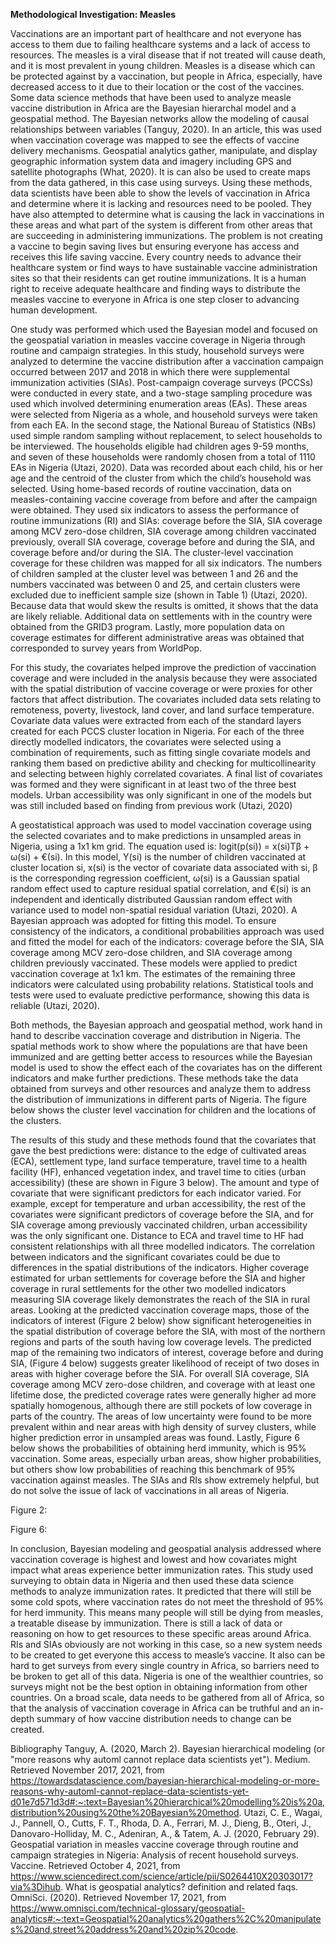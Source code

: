 **Methodological Investigation: Measles**

Vaccinations are an important part of healthcare and not everyone has access to them due to failing healthcare systems and a lack of access to resources. The measles is a viral disease that if not treated will cause death, and it is most prevalent in young children. Measles is a disease which can be protected against by a vaccination, but people in Africa, especially, have decreased access to it due to their location or the cost of the vaccines. Some data science methods that have been used to analyze measle vaccine distribution in Africa are the Bayesian hierarchal model and a geospatial method. The Bayesian networks allow the modeling of causal relationships between variables (Tanguy, 2020). In an article, this was used when vaccination coverage was mapped to see the effects of vaccine delivery mechanisms. Geospatial analytics gather, manipulate, and display geographic information system data and imagery including GPS and satellite photographs (What, 2020). It is can also be used to create maps from the data gathered, in this case using surveys. Using these methods, data scientists have been able to show the levels of vaccination in Africa and determine where it is lacking and resources need to be pooled. They have also attempted to determine what is causing the lack in vaccinations in these areas and what part of the system is different from other areas that are succeeding in administering immunizations. The problem is not creating a vaccine to begin saving lives but ensuring everyone has access and receives this life saving vaccine. Every country needs to advance their healthcare system or find ways to have sustainable vaccine administration sites so that their residents can get routine immunizations. It is a human right to receive adequate healthcare and finding ways to distribute the measles vaccine to everyone in Africa is one step closer to advancing human development.

One study was performed which used the Bayesian model and focused on the geospatial variation in measles vaccine coverage in Nigeria through routine and campaign strategies. In this study, household surveys were analyzed to determine the vaccine distribution after a vaccination campaign occurred between 2017 and 2018 in which there were supplemental immunization activities (SIAs). Post-campaign coverage surveys (PCCSs) were conducted in every state, and a two-stage sampling procedure was used which involved determining enumeration areas (EAs). These areas were selected from Nigeria as a whole, and household surveys were taken from each EA. In the second stage, the National Bureau of Statistics (NBs) used simple random sampling without replacement, to select households to be interviewed. The households eligible had children ages 9-59 months, and seven of these households were randomly chosen from a total of 1110 EAs in Nigeria (Utazi, 2020). Data was recorded about each child, his or her age and the centroid of the cluster from which the child’s household was selected. Using home-based records of routine vaccination, data on measles-containing vaccine coverage from before and after the campaign were obtained. They used six indicators to assess the performance of routine immunizations (RI) and SIAs: coverage before the SIA, SIA coverage among MCV zero-dose children, SIA coverage among children vaccinated previously, overall SIA coverage, coverage before and during the SIA, and coverage before and/or during the SIA. The cluster-level vaccination coverage for these children was mapped for all six indicators. The numbers of children sampled at the cluster level was between 1 and 26 and the numbers vaccinated was between 0 and 25, and certain clusters were excluded due to inefficient sample size (shown in Table 1) (Utazi, 2020). Because data that would skew the results is omitted, it shows that the data are likely reliable. Additional data on settlements with in the country were obtained from the GRID3 program. Lastly, more population data on coverage estimates for different administrative areas was obtained that corresponded to survey years from WorldPop. 
 
For this study, the covariates helped improve the prediction of vaccination coverage and were included in the analysis because they were associated with the spatial distribution of vaccine coverage or were proxies for other factors that affect distribution. The covariates included data sets relating to remoteness, poverty, livestock, land cover, and land surface temperature. Covariate data values were extracted from each of the standard layers created for each PCCS cluster location in Nigeria. For each of the three directly modelled indicators, the covariates were selected using a combination of requirements, such as fitting single covariate models and ranking them based on predictive ability and checking for multicollinearity and selecting between highly correlated covariates. A final list of covariates was formed and they were significant in at least two of the three best models. Urban accessibility was only significant in one of the models but was still included based on finding from previous work (Utazi, 2020) 

A geostatistical approach was used to model vaccination coverage using the selected covariates and to make predictions in unsampled areas in Nigeria, using a 1x1 km grid. The equation used is: logit(p(si)) = x(si)Tβ + ω(si) + €(si). In this model, Y(si) is the number of children vaccinated at cluster location si, x(si) is the vector of covariate data associated with si, β is the corresponding regression coefficient, ω(si) is a Gaussian spatial random effect used to capture residual spatial correlation, and €(si) is an independent and identically distributed Gaussian random effect with variance used to model non-spatial residual variation (Utazi, 2020). A Bayesian approach was adopted for fitting this model. To ensure consistency of the indicators, a conditional probabilities approach was used and fitted the model for each of the indicators: coverage before the SIA, SIA coverage among MCV zero-dose children, and SIA coverage among children previously vaccinated. These models were applied to predict vaccination coverage at 1x1 km. The estimates of the remaining three indicators were calculated using probability relations. Statistical tools and tests were used to evaluate predictive performance, showing this data is reliable (Utazi, 2020). 

Both methods, the Bayesian approach and geospatial method, work hand in hand to describe vaccination coverage and distribution in Nigeria. The spatial methods work to show where the populations are that have been immunized and are getting better access to resources while the Bayesian model is used to show the effect each of the covariates has on the different indicators and make further predictions. These methods take the data obtained from surveys and other resources and analyze them to address the distribution of immunizations in different parts of Nigeria. The figure below shows the cluster level vaccination for children and the locations of the clusters.  
 
The results of this study and these methods found that the covariates that gave the best predictions were: distance to the edge of cultivated areas (ECA), settlement type, land surface temperature, travel time to a health facility (HF), enhanced vegetation index, and travel time to cities (urban accessibility) (these are shown in Figure 3 below). The amount and type of covariate that were significant predictors for each indicator varied. For example, except for temperature and urban accessibility, the rest of the covariates were significant predictors of coverage before the SIA, and for SIA coverage among previously vaccinated children, urban accessibility was the only significant one. Distance to ECA and travel time to HF had consistent relationships with all three modelled indicators. The correlation between indicators and the significant covariates could be due to differences in the spatial distributions of the indicators. Higher coverage estimated for urban settlements for coverage before the SIA and higher coverage in rural settlements for the other two modelled indicators measuring SIA coverage likely demonstrates the reach of the SIA in rural areas. Looking at the predicted vaccination coverage maps, those of the indicators of interest (Figure 2 below) show significant heterogeneities in the spatial distribution of coverage before the SIA, with most of the northern regions and parts of the south having low coverage levels. The predicted map of the remaining two indicators of interest, coverage before and during SIA, (Figure 4 below) suggests greater likelihood of receipt of two doses in areas with higher coverage before the SIA. For overall SIA coverage, SIA coverage among MCV zero-dose children, and coverage with at least one lifetime dose, the predicted coverage rates were generally higher ad more spatially homogenous, although there are still pockets of low coverage in parts of the country. The areas of low uncertainty were found to be more prevalent within and near areas with high density of survey clusters, while higher prediction error in unsampled areas was found. Lastly, Figure 6 below shows the probabilities of obtaining herd immunity, which is 95% vaccination. Some areas, especially urban areas, show higher probabilities, but others show low probabilities of reaching this benchmark of 95% vaccination against measles. The SIAs and RIs show extremely helpful, but do not solve the issue of lack of vaccinations in all areas of Nigeria. 


Figure 2:
 
 
Figure 6: 


In conclusion, Bayesian modeling and geospatial analysis addressed where vaccination coverage is highest and lowest and how covariates might impact what areas experience better immunization rates. This study used surveying to obtain data in Nigeria and then used these data science methods to analyze immunization rates. It predicted that there will still be some cold spots, where vaccination rates do not meet the threshold of 95% for herd immunity. This means many people will still be dying from measles, a treatable disease by immunization. There is still a lack of data or reasoning on how to get resources to these specific areas around Africa. RIs and SIAs obviously are not working in this case, so a new system needs to be created to get everyone this access to measle’s vaccine. It also can be hard to get surveys from every single country in Africa, so barriers need to be broken to get all of this data. Nigeria is one of the wealthier countries, so surveys might not be the best option in obtaining information from other countries. On a broad scale, data needs to be gathered from all of Africa, so that the analysis of vaccination coverage in Africa can be truthful and an in-depth summary of how vaccine distribution needs to change can be created. 



Bibliography 
Tanguy, A. (2020, March 2). Bayesian hierarchical modeling (or "more reasons why automl cannot replace data scientists yet"). Medium. Retrieved November 2017, 2021, from https://towardsdatascience.com/bayesian-hierarchical-modeling-or-more-reasons-why-automl-cannot-replace-data-scientists-yet-d01e7d571d3d#:~:text=Bayesian%20hierarchical%20modelling%20is%20a,distribution%20using%20the%20Bayesian%20method. 
Utazi, C. E., Wagai, J., Pannell, O., Cutts, F. T., Rhoda, D. A., Ferrari, M. J., Dieng, B., Oteri, J., Danovaro-Holliday, M. C., Adeniran, A., & Tatem, A. J. (2020, February 29). Geospatial variation in measles vaccine coverage through routine and campaign strategies in Nigeria: Analysis of recent household surveys. Vaccine. Retrieved October 4, 2021, from https://www.sciencedirect.com/science/article/pii/S0264410X20303017?via%3Dihub.
What is geospatial analytics? definition and related faqs. OmniSci. (2020). Retrieved November 17, 2021, from https://www.omnisci.com/technical-glossary/geospatial-analytics#:~:text=Geospatial%20analytics%20gathers%2C%20manipulates%20and,street%20address%20and%20zip%20code. 


